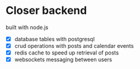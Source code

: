 # Closer backend

built with node.js

- [x] database tables with postgresql
- [x] crud operations with posts and calendar events
- [x] redis cache to speed up retrieval of posts
- [x] websockets messaging between users
